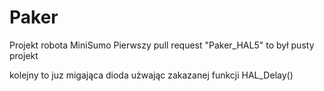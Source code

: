 # Paker

Projekt robota MiniSumo
Pierwszy pull request "Paker_HAL5" to był pusty projekt

kolejny to juz migająca dioda użwając zakazanej funkcji HAL_Delay()

